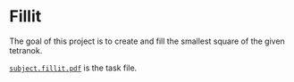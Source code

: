 # Fillit

The goal of this project is to create and fill the smallest square of the given tetranok.

[`subject.fillit.pdf`](subject.fillit.pdf) is the task file.
